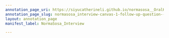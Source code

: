 ```yaml
---
annotation_page_uri: https://siyucatherineli.github.io/normasosa__OralHistory/annotations/normasosa_interview-canvas-1-follow-up-question--did-sosa-collaborate-or-get-together-with-other-latino-students-in-campus-.json
annotation_page_slug: normasosa_interview-canvas-1-follow-up-question--did-sosa-collaborate-or-get-together-with-other-latino-students-in-campus-
layout: annotation_page
manifest_label: NormaSosa_Interview

---
```

